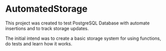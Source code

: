 # AutomatedStorage
This project was created to test PostgreSQL Database with automate insertions and to track storage updates.

The initial intend was to create a basic storage system for using functions, do tests and learn how it works.
